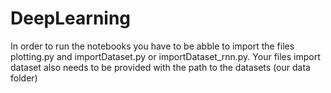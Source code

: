 # DeepLearning
In order to run the notebooks you have to be abble to import the files plotting.py and importDataset.py or importDataset_rnn.py.
Your files import dataset also needs to be provided with the path to the datasets (our data folder)